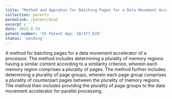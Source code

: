 ```yaml
---
title: "Method and Appratus for Batching Pages for a Data Movement Accelerator"
collection: patents
permalink: /patent/dsa2
excerpt : ' '
date: 2023.9.29
patent-number: 'US Patent App. 18/477,628'
status: 'pending'
---
```

A method for batching pages for a data movement accelerator of a processor. The method includes determining a plurality of memory regions having a similar content according to a similarity criterion, wherein each memory region comprises a plurality of pages. The method further includes determining a plurality of page groups, wherein each page group comprises a plurality of counterpart pages between the plurality of memory regions. The method then includes providing the plurality of page groups to the data movement accelerator for parallel processing.